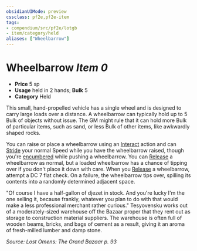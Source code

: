 ```yaml
---
obsidianUIMode: preview
cssclass: pf2e,pf2e-item
tags:
- compendium/src/pf2e/lotgb
- item/category/held
aliases: ["Wheelbarrow"]
---
```

# Wheelbarrow *Item 0*  

- **Price** 5 sp
- **Usage** held in 2 hands; **Bulk** 5
- **Category** Held

This small, hand-propelled vehicle has a single wheel and is designed to carry large loads over a distance. A wheelbarrow can typically hold up to 5 Bulk of objects without issue. The GM might rule that it can hold more Bulk of particular items, such as sand, or less Bulk of other items, like awkwardly shaped rocks.

You can raise or place a wheelbarrow using an [Interact](/rules/actions/interact.md) action and can [Stride](/rules/actions/stride.md) your normal Speed while you have the wheelbarrow raised, though you're [encumbered](/rules/conditions.md#Encumbered) while pushing a wheelbarrow. You can [Release](/rules/actions/release.md) a wheelbarrow as normal, but a loaded wheelbarrow has a chance of tipping over if you don't place it down with care. When you [Release](/rules/actions/release.md) a wheelbarrow, attempt a DC 7 flat check. On a failure, the wheelbarrow tips over, spilling its contents into a randomly determined adjacent space.

"Of course I have a half-gallon of djezet in stock. And you're lucky I'm the one selling it, because frankly, whatever you plan to do with that would make a less professional merchant rather curious." Tesyovensku works out of a moderately-sized warehouse off the Bazaar proper that they rent out as storage to construction material suppliers. The warehouse is often full of wooden beams, bricks, and bags of cement as a result, giving it an aroma of fresh-milled lumber and damp stone.

*Source: Lost Omens: The Grand Bazaar p. 93*